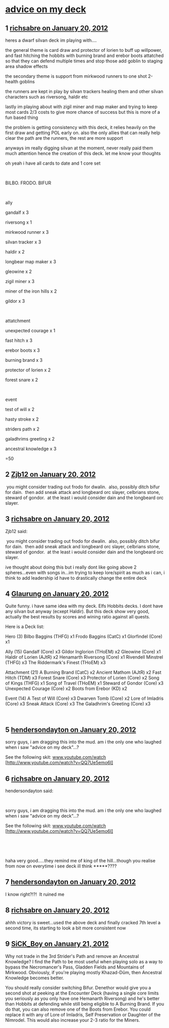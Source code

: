 # [advice on my deck](https://community.fantasyflightgames.com/topic/59276-advice-on-my-deck/)

## 1 [richsabre on January 20, 2012](https://community.fantasyflightgames.com/topic/59276-advice-on-my-deck/?do=findComment&comment=582300)

heres a dwarf silvan deck im playing with....

the general theme is card draw and protector of lorien to buff up willpower, and fast hitching the hobbits with burning brand and erebor boots attatched so that they can defend multiple times and stop those add goblin to staging area shadow effects

the secondary theme is support from mirkwood runners to one shot 2-health goblins

the runners are kept in play by silvan trackers healing them and other silvan characters such as riversong, haldir etc

lastly im playing about with zigil miner and map maker and trying to keep most cards 2/3 costs to give more chance of success but this is more of a fun based thing

the problem is getting consistency with this deck, it relies heavily on the first draw and getting POL early on. also the only allies that can really help clear the path are the runners, the rest are more support

anyways im really digging silvan at the moment, never really paid them much attention hence the creation of this deck. let me know your thoughts

oh yeah i have all cards to date and 1 core set

 

BILBO. FRODO. BIFUR

 

ally

gandalf x 3

riversong x 1

mirkwood runner x 3

silvan tracker x 3

haldir x 2

longbear map maker x 3

gleowine x 2

zigil miner x 3

miner of the iron hills x 2

gildor x 3

 

attatchment

unexpected courage x 1

fast hitch x 3

erebor boots x 3

burning brand x 3

protector of lorien x 2

forest snare x 2

 

event

test of will x 2

hasty stroke x 2

striders path x 2

galadhrims greeting x 2

ancestral knowledge x 3

=50

## 2 [Zjb12 on January 20, 2012](https://community.fantasyflightgames.com/topic/59276-advice-on-my-deck/?do=findComment&comment=582321)

 you might consider trading out frodo for dwalin.  also, possibly ditch bifur for dain.  then add sneak attack and longbeard orc slayer, celbrians stone, steward of gondor.  at the least i would consider dain and the longbeard orc slayer.

## 3 [richsabre on January 20, 2012](https://community.fantasyflightgames.com/topic/59276-advice-on-my-deck/?do=findComment&comment=582325)

Zjb12 said:

 you might consider trading out frodo for dwalin.  also, possibly ditch bifur for dain.  then add sneak attack and longbeard orc slayer, celbrians stone, steward of gondor.  at the least i would consider dain and the longbeard orc slayer.



ive thought about doing this but i really dont like going above 2 spheres...even with songs in...im trying to keep lore/spirit as much as i can, i think to add leadership id have to drastically change the entire deck

## 4 [Glaurung on January 20, 2012](https://community.fantasyflightgames.com/topic/59276-advice-on-my-deck/?do=findComment&comment=582367)

Quite funny. i have same idea with my deck. Elfs Hobbits decks. I dont have any silvan but anyway (ecxept Haldir). But this deck show very good,   actually the best results by scores and wining ratio against all quests.

Here is a Deck list:

Hero (3)
Bilbo Baggins (THFG) x1
Frodo Baggins (CatC) x1
Glorfindel (Core) x1

Ally (15)
Gandalf (Core) x3
Gildor Inglorion (THoEM) x2
Gleowine (Core) x1
Haldir of Lorien (AJtR) x2
Henamarth Riversong (Core) x1
Rivendell Minstrel (THFG) x3
The Riddermark's Finest (THoEM) x3

Attachment (21)
A Burning Brand (CatC) x2
Ancient Mathom (AJtR) x2
Fast Hitch (TDM) x3
Forest Snare (Core) x3
Protector of Lorien (Core) x2
Song of Kings (THFG) x1
Song of Travel (THoEM) x1
Steward of Gondor (Core) x3
Unexpected Courage (Core) x2
Boots from Erebor (KD) x2

Event (14)
A Test of Will (Core) x3
Dwarven Tomb (Core) x2
Lore of Imladris (Core) x3
Sneak Attack (Core) x3
The Galadhrim's Greeting (Core) x3

 

## 5 [hendersondayton on January 20, 2012](https://community.fantasyflightgames.com/topic/59276-advice-on-my-deck/?do=findComment&comment=582384)

sorry guys, i am dragging this into the mud. am i the only one who laughed when i saw "advice on my deck"...?

See the following skit: www.youtube.com/watch [http://www.youtube.com/watch?v=QQ7Ue5emo6I]

## 6 [richsabre on January 20, 2012](https://community.fantasyflightgames.com/topic/59276-advice-on-my-deck/?do=findComment&comment=582399)

hendersondayton said:

 

sorry guys, i am dragging this into the mud. am i the only one who laughed when i saw "advice on my deck"...?

See the following skit: www.youtube.com/watch [http://www.youtube.com/watch?v=QQ7Ue5emo6I]

 

 

haha very good.....they remind me of king of the hill...though you realise from now on everytime i see deck ill think *****????

## 7 [hendersondayton on January 20, 2012](https://community.fantasyflightgames.com/topic/59276-advice-on-my-deck/?do=findComment&comment=582446)

I know right?!?!  It ruined me

## 8 [richsabre on January 20, 2012](https://community.fantasyflightgames.com/topic/59276-advice-on-my-deck/?do=findComment&comment=582453)

ahhh victory is sweet...used the above deck and finally cracked 7th level a second time, its starting to look a bit more consistent now

## 9 [SiCK_Boy on January 21, 2012](https://community.fantasyflightgames.com/topic/59276-advice-on-my-deck/?do=findComment&comment=582661)

Why not trade in the 3rd Strider's Path and remove an Ancestral Knowledge? I find the Path to be most useful when playing solo as a way to bypass the Necromancer's Pass, Gladden Fields and Mountains of Mirkwood. Obviously, if you're playing mostly Khazad-Dûm, then Ancestral Knowledge becomes better.

You should really consider switching Bifur. Denethor would give you a second shot at peeking at the Encounter Deck (having a single core limits you seriously as you only have one Hemanarth Riversong) and he's better than Hobbits at defending while still being eligible to A Burning Brand. If you do that, you can also remove one of the Boots from Erebor. You could replace it with any of Lore of Imladris, Self Preservation or Daughter of the Nimrodel. This would also increase your 2-3 ratio for the Miners.

